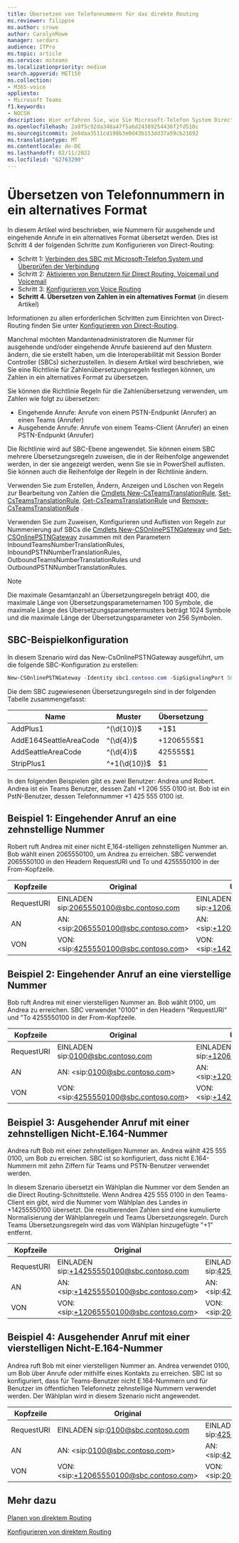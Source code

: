 ```yaml
---
title: Übersetzen von Telefonnummern für das direkte Routing
ms.reviewer: filippse
ms.author: crowe
author: CarolynRowe
manager: serdars
audience: ITPro
ms.topic: article
ms.service: msteams
ms.localizationpriority: medium
search.appverid: MET150
ms.collection:
- M365-voice
appliesto:
- Microsoft Teams
f1.keywords:
- NOCSH
description: Hier erfahren Sie, wie Sie Microsoft-Telefon System Direct Routing konfigurieren.
ms.openlocfilehash: 2a9f5c92da348a47f5a6d24389254436f2fd510c
ms.sourcegitcommit: 2e8daa3511cd198b3e0d43b153dd37a59cb21692
ms.translationtype: MT
ms.contentlocale: de-DE
ms.lasthandoff: 02/11/2022
ms.locfileid: "62763290"
---
```

# <a name="translate-phone-numbers-to-an-alternate-format"></a>Übersetzen von Telefonnummern in ein alternatives Format

In diesem Artikel wird beschrieben, wie Nummern für ausgehende und eingehende Anrufe in ein alternatives Format übersetzt werden. Dies ist Schritt 4 der folgenden Schritte zum Konfigurieren von Direct-Routing:

- Schritt 1: [Verbinden des SBC mit Microsoft-Telefon System und Überprüfen der Verbindung](direct-routing-connect-the-sbc.md) 
- Schritt 2: [Aktivieren von Benutzern für Direct Routing, Voicemail und Voicemail](direct-routing-enable-users.md)   
- Schritt 3: [Konfigurieren von Voice Routing](direct-routing-voice-routing.md)
- **Schritt 4. Übersetzen von Zahlen in ein alternatives Format**   (in diesem Artikel)

Informationen zu allen erforderlichen Schritten zum Einrichten von Direct-Routing finden Sie unter [Konfigurieren von Direct-Routing](direct-routing-configure.md).

Manchmal möchten Mandantenadministratoren die Nummer für ausgehende und/oder eingehende Anrufe basierend auf den Mustern ändern, die sie erstellt haben, um die Interoperabilität mit Session Border Controller (SBCs) sicherzustellen. In diesem Artikel wird beschrieben, wie Sie eine Richtlinie für Zahlenübersetzungsregeln festlegen können, um Zahlen in ein alternatives Format zu übersetzen. 

Sie können die Richtlinie Regeln für die Zahlenübersetzung verwenden, um Zahlen wie folgt zu übersetzen:

- Eingehende Anrufe: Anrufe von einem PSTN-Endpunkt (Anrufer) an einen Teams (Anrufer)
- Ausgehende Anrufe: Anrufe von einem Teams-Client (Anrufer) an einen PSTN-Endpunkt (Anrufer)

Die Richtlinie wird auf SBC-Ebene angewendet. Sie können einem SBC mehrere Übersetzungsregeln zuweisen, die in der Reihenfolge angewendet werden, in der sie angezeigt werden, wenn Sie sie in PowerShell auflisten. Sie können auch die Reihenfolge der Regeln in der Richtlinie ändern.

Verwenden Sie zum Erstellen, Ändern, Anzeigen und Löschen von Regeln zur Bearbeitung von Zahlen die [Cmdlets New-CsTeamsTranslationRule](/powershell/module/skype/new-csteamstranslationrule), [Set-CsTeamsTranslationRule](/powershell/module/skype/set-csteamstranslationrule), [Get-CsTeamsTranslationRule](/powershell/module/skype/get-csteamstranslationrule) und [Remove-CsTeamsTranslationRule](/powershell/module/skype/remove-csteamstranslationrule) .

Verwenden Sie zum Zuweisen, Konfigurieren und Auflisten von Regeln zur Nummerierung auf SBCs die [Cmdlets New-CSOnlinePSTNGateway](/powershell/module/skype/new-csonlinepstngateway) und [Set-CSOnlinePSTNGateway](/powershell/module/skype/set-csonlinepstngateway) zusammen mit den Parametern InboundTeamsNumberTranslationRules, InboundPSTNNumberTranslationRules, OutboundTeamsNumberTranslationRules und OutboundPSTNNumberTranslationRules.

> [!NOTE]
> Die maximale Gesamtanzahl an Übersetzungsregeln beträgt 400, die maximale Länge von Übersetzungsparameternamen 100 Symbole, die maximale Länge des Übersetzungsparametermusters beträgt 1024 Symbole und die maximale Länge der Übersetzungsparameter von 256 Symbolen.


## <a name="example-sbc-configuration"></a>SBC-Beispielkonfiguration

In diesem Szenario wird das New-CsOnlinePSTNGateway ausgeführt, um die folgende SBC-Konfiguration zu erstellen:

```PowerShell
New-CSOnlinePSTNGateway -Identity sbc1.contoso.com -SipSignalingPort 5061 –InboundTeamsNumberTranslationRules ‘AddPlus1’, ‘AddE164SeattleAreaCode’ -InboundPSTNNumberTranslationRules ‘AddPlus1’ -OutboundPSTNNumberTranslationRules ‘AddSeattleAreaCode’,‘StripPlus1’  -OutboundTeamsNumberTranslationRules ‘StripPlus1’
```

Die dem SBC zugewiesenen Übersetzungsregeln sind in der folgenden Tabelle zusammengefasst:

|Name  |Muster |Übersetzung  |
|---------|---------|---------|
|AddPlus1     |^(\d{10})$          |+1$1          |
|AddE164SeattleAreaCode      |^(\d{4})$          | +1206555$1         |
|AddSeattleAreaCode    |^(\d{4})$          | 425555$1         |
|StripPlus1    |^+1(\d{10})$          | $1         |

In den folgenden Beispielen gibt es zwei Benutzer: Andrea und Robert. Andrea ist ein Teams Benutzer, dessen Zahl +1 206 555 0100 ist. Bob ist ein PstN-Benutzer, dessen Telefonnummer +1 425 555 0100 ist.

## <a name="example-1-inbound-call-to-a-ten-digit-number"></a>Beispiel 1: Eingehender Anruf an eine zehnstellige Nummer

Robert ruft Andrea mit einer nicht E,164-stelligen zehnstelligen Nummer an. Bob wählt einen 2065550100, um Andrea zu erreichen.
SBC verwendet 2065550100 in den Headern RequestURI und To und 4255550100 in der From-Kopfzeile.


|Kopfzeile  |Original |Übersetzte Kopfzeile |Angewendete Parameter und Regeln  |
|---------|---------|---------|---------|
|RequestURI  |EINLADEN sip:2065550100@sbc.contoso.com|EINLADEN sip:+12065550100@sbc.contoso.com|InboundTeamsNumberTranslationRules 'AddPlus1'|
|AN    |AN: \<sip:2065550100@sbc.contoso.com>|AN: \<sip:+12065550100@sbc.contoso.com>|InboundTeamsNumberTranlationRules 'AddPlus1'|
|VON   |VON: \<sip:4255550100@sbc.contoso.com>|VON: \<sip:+14255550100@sbc.contoso.com>|InboundPSTNNumberTranslationRules 'AddPlus1'|

## <a name="example-2-inbound-call-to-a-four-digit-number"></a>Beispiel 2: Eingehender Anruf an eine vierstellige Nummer

Bob ruft Andrea mit einer vierstelligen Nummer an. Bob wählt 0100, um Andrea zu erreichen.
SBC verwendet "0100" in den Headern "RequestURI" und "To 4255550100 in der From-Kopfzeile.


|Kopfzeile  |Original |Übersetzte Kopfzeile |Angewendete Parameter und Regeln  |
|---------|---------|---------|---------|
|RequestURI  |EINLADEN sip:0100@sbc.contoso.com          |EINLADEN sip:+12065550100@sbc.contoso.com           |InboundTeamsNumberTranlationRules 'AddE164SeattleAreaCode'        |
|AN    |AN: \<sip:0100@sbc.contoso.com>|AN: \<sip:+12065550100@sbc.contoso.com>|InboundTeamsNumberTranlationRules 'AddE164SeattleAreaCode'         |
|VON   |VON: \<sip:4255550100@sbc.contoso.com>|VON: \<sip:+14255550100@sbc.contoso.com>|InboundPSTNNumberTranlationRules 'AddPlus1'        |

## <a name="example-3-outbound-call-using-a-ten-digit-non-e164-number"></a>Beispiel 3: Ausgehender Anruf mit einer zehnstelligen Nicht-E.164-Nummer

Andrea ruft Bob mit einer zehnstelligen Nummer an. Andrea wählt 425 555 0100, um Bob zu erreichen.
SBC ist so konfiguriert, dass nicht E.164-Nummern mit zehn Ziffern für Teams und PSTN-Benutzer verwendet werden.

In diesem Szenario übersetzt ein Wählplan die Nummer vor dem Senden an die Direct Routing-Schnittstelle. Wenn Andrea 425 555 0100 in den Teams-Client ein gibt, wird die Nummer vom Wählplan des Landes in +14255550100 übersetzt. Die resultierenden Zahlen sind eine kumulierte Normalisierung der Wählplanregeln und Teams Übersetzungsregeln. Durch Teams Übersetzungsregeln wird das vom Wählplan hinzugefügte "+1" entfernt.


|Kopfzeile  |Original |Übersetzte Kopfzeile |Angewendete Parameter und Regeln  |
|---------|---------|---------|---------|
|RequestURI  |EINLADEN sip:+14255550100@sbc.contoso.com          |EINLADEN sip:4255550100@sbc.contoso.com       |OutboundPSTNNumberTranlationRules 'StripPlus1'         |
|AN    |AN: \<sip:+14255550100@sbc.contoso.com>|AN: \<sip:4255555555@sbc.contoso.com>|OutboundPSTNNumberTranlationRules 'StripPlus1'       |
|VON   |VON: \<sip:+12065550100@sbc.contoso.com>|VON: \<sip:2065550100@sbc.contoso.com>|OutboundTeamsNumberTranlationRules 'StripPlus1'         |

## <a name="example-4-outbound-call-using-a-four-digit-non-e164-number"></a>Beispiel 4: Ausgehender Anruf mit einer vierstelligen Nicht-E.164-Nummer

Andrea ruft Bob mit einer vierstelligen Nummer an. Andrea verwendet 0100, um Bob über Anrufe oder mithilfe eines Kontakts zu erreichen.
SBC ist so konfiguriert, dass für Teams-Benutzer nicht E.164-Nummern und für Benutzer im öffentlichen Telefonnetz zehnstellige Nummern verwendet werden. Der Wählplan wird in diesem Szenario nicht angewendet.


|Kopfzeile  |Original |Übersetzte Kopfzeile |Angewendete Parameter und Regeln  |
|---------|---------|---------|---------|
|RequestURI  |EINLADEN sip:0100@sbc.contoso.com           |EINLADEN sip:4255550100@sbc.contoso.com       |InboundTeamsNumberTranlationRules 'AddSeattleAreaCode'         |
|AN    |AN: \<sip:0100@sbc.contoso.com>|AN: \<sip:4255555555@sbc.contoso.com>|InboundTeamsNumberTranlationRulesList 'AddSeattleAreaCode'       |
|VON   |VON: \<sip:+12065550100@sbc.contoso.com>|VON: \<sip:2065550100@sbc.contoso.com>| InboundPSTNNumberTranlationRules 'StripPlus1' |

## <a name="see-also"></a>Mehr dazu

[Planen von direktem Routing](direct-routing-plan.md)

[Konfigurieren von direktem Routing](direct-routing-configure.md)
